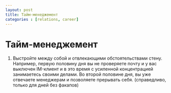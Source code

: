 ```yaml
---
layout: post
title: Тайм-менеджемент
categories : [relations, career]
---
```


Тайм-менеджемент
============================================================


1. Выстройте между собой и отвлекающими обстоятельствами стену. Например, первую половину дня вы не проверяете почту и у вас выключен IM-клиент и в это время с усиленной концентрацией занимаетесь своими делами. Во второй половине дня, вы уже отвечаете менеджерам и позволяете прерывать себя. (справедливо, только для дней без факапов)
